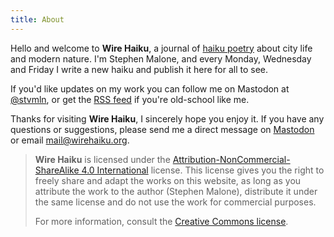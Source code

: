 ```yaml
---
title: About
---
```


Hello and welcome to **Wire Haiku**, a journal of [haiku poetry][1] about city life and modern nature.
I'm Stephen Malone, and every Monday, Wednesday and Friday I write a new haiku and publish it here for all to see.

If you'd like updates on my work you can follow me on Mastodon at [@stvmln][2], or get the [RSS feed][3] if you're old-school like me.

Thanks for visiting **Wire Haiku**, I sincerely hope you enjoy it.
If you have any questions or suggestions, please send me a direct message on [Mastodon][2] or email [mail@wirehaiku.org][5].

> **Wire Haiku** is licensed under the [Attribution-NonCommercial-ShareAlike 4.0 International][6] license.
This license gives you the right to freely share and adapt the works on this website, as long as you attribute the work to the author (Stephen Malone), distribute it under the same license and do not use the work for commercial purposes.
>
> For more information, consult the [Creative Commons license][6].

[1]: https://en.wikipedia.org/wiki/Haiku
[2]: https://mastodon.social/@stvmln
[3]: https://wirehaiku.org/posts/index.xml
[4]: https://www.patreon.com/wirehaiku
[5]: mailto:mail@wirehaiku.org
[6]: https://creativecommons.org/licenses/by-nc-sa/4.0/
